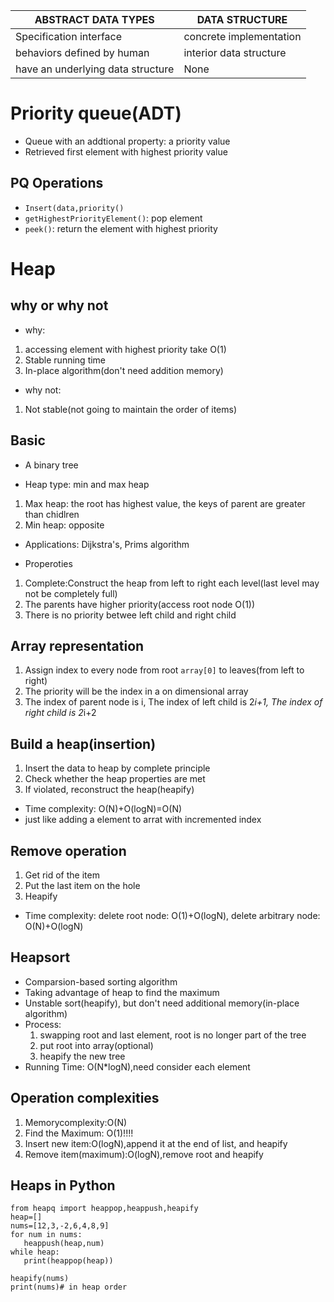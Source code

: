 ABSTRACT DATA TYPES|DATA STRUCTURE
-------------------|----------------
Specification interface| concrete implementation
behaviors defined by human|interior data structure
have an underlying data structure|None
# Priority queue(ADT)
* Queue with an addtional property: a priority value
* Retrieved first element with highest priority value

##  PQ Operations
* `Insert(data,priority()`
* `getHighestPriorityElement()`: pop element
* `peek()`: return the element with highest priority

# Heap
## why or why not
* why:
 1. accessing element with highest priority take O(1)
 2. Stable running time
 3. In-place algorithm(don't need addition memory)
* why not:
 1. Not stable(not going to maintain the order of items)
## Basic
* A binary tree

* Heap type: min and max heap
 1. Max heap: the root has highest value, the keys of parent are greater than chidlren
 2. Min heap: opposite
 
*  Applications: Dijkstra's, Prims algorithm

* Properoties
 1. Complete:Construct the heap from left to right each level(last level may not be completely full)
 2. The parents have higher priority(access root node  O(1))
 3. There is no priority betwee left child and right child

## Array representation
1. Assign index to every node from root `array[0]` to leaves(from left to right)
2. The priority will be the index in a on dimensional array
3. The index of parent node is i, The index of left child is 2*i+1, The index of right child is 2*i+2

##  Build a heap(insertion)
1. Insert the data to heap by complete principle
2. Check whether the heap properties are met
3. If violated, reconstruct the heap(heapify)
  * Time complexity: O(N)+O(logN)=O(N)
  * just like adding a element to arrat with incremented index

## Remove operation
1. Get rid of the item
2. Put the last item on the hole
3. Heapify
  * Time complexity: delete root node: O(1)+O(logN), delete arbitrary node: O(N)+O(logN)

## Heapsort
* Comparsion-based sorting algorithm
* Taking advantage of heap to find the maximum
* Unstable sort(heapify), but don't need additional memory(in-place algorithm)
* Process:
  1. swapping root and last element, root is no longer part of the tree
  2. put root into array(optional)
  3. heapify the new tree
* Running Time: O(N*logN),need consider each element

## Operation complexities
1. Memorycomplexity:O(N)
2. Find the Maximum: O(1)!!!!
3. Insert new item:O(logN),append it at the end of list, and heapify
4. Remove item(maximum):O(logN),remove root and heapify
  
## Heaps in Python
 ```
from heapq import heappop,heappush,heapify
heap=[]
nums=[12,3,-2,6,4,8,9]
for num in nums:
    heappush(heap,num)
while heap:
    print(heappop(heap))
    
heapify(nums)
print(nums)# in heap order
 ```
  






